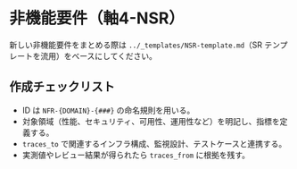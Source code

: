 # 非機能要件（軸4-NSR）

新しい非機能要件をまとめる際は `../_templates/NSR-template.md`（SR テンプレートを流用）をベースにしてください。

## 作成チェックリスト
- ID は `NFR-{DOMAIN}-{###}` の命名規則を用いる。
- 対象領域（性能、セキュリティ、可用性、運用性など）を明記し、指標を定義する。
- `traces_to` で関連するインフラ構成、監視設計、テストケースと連携する。
- 実測値やレビュー結果が得られたら `traces_from` に根拠を残す。
